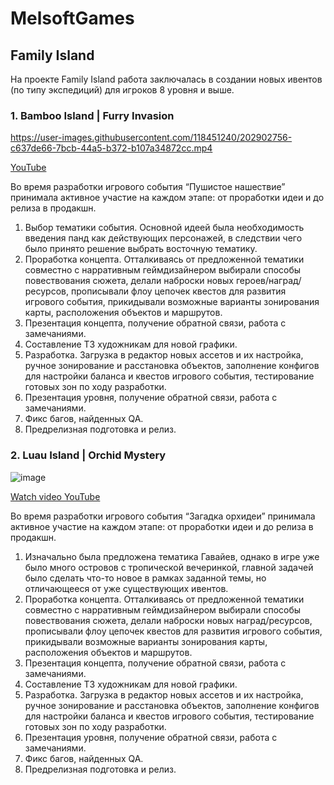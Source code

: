 # MelsoftGames

## Family Island

На проекте Family Island работа заключалась в создании новых ивентов (по типу экспедиций) для игроков 8 уровня и выше. 


### 1. Bamboo Island | Furry Invasion

https://user-images.githubusercontent.com/118451240/202902756-c637de66-7bcb-44a5-b372-b107a34872cc.mp4

[YouTube](https://www.youtube.com/watch?v=zMveSINrN3g&t)

Во время разработки игрового события “Пушистое нашествие” принимала активное участие на каждом этапе: от проработки идеи и до релиза в продакшн. 

1. Выбор тематики события. Основной идеей была необходимость введения панд как действующих персонажей, в следствии чего было принято решение выбрать восточную тематику.
2. Проработка концепта. Отталкиваясь от предложенной тематики совместно с нарративным геймдизайнером выбирали способы повествования сюжета, делали наброски новых героев/наград/ресурсов, прописывали флоу цепочек квестов для развития игрового события, прикидывали возможные варианты зонирования карты, расположения объектов и маршрутов.
3. Презентация концепта, получение обратной связи, работа с замечаниями.
4. Составление ТЗ художникам для новой графики.
5. Разработка. Загрузка в редактор новых ассетов и их настройка, ручное зонирование и расстановка объектов, заполнение конфигов для настройки баланса и квестов игрового события, тестирование готовых зон по ходу разработки.
6. Презентация уровня, получение обратной связи, работа с замечаниями.
7. Фикс багов, найденных QA.
8. Предрелизная подготовка и релиз.

### 2. Luau Island | Orchid Mystery

![image](https://github.com/maryran7/portfolio/assets/118451240/c85f391e-61d3-448d-b4ff-4b4cdb70c64a)

[Watch video YouTube](https://www.youtube.com/watch?v=FXnLe9CSp6o)
 
Во время разработки игрового события “Загадка орхидеи” принимала активное участие на каждом этапе: от проработки идеи и до релиза в продакшн. 

1. Изначально была предложена тематика Гавайев, однако в игре уже было много островов с тропической вечеринкой, главной задачей было сделать что-то новое в рамках заданной темы, но отличающееся от уже существующих ивентов.
2. Проработка концепта. Отталкиваясь от предложенной тематики совместно с нарративным геймдизайнером выбирали способы повествования сюжета, делали наброски новых наград/ресурсов, прописывали флоу цепочек квестов для развития игрового события, прикидывали возможные варианты зонирования карты, расположения объектов и маршрутов.
3. Презентация концепта, получение обратной связи, работа с замечаниями.
4. Составление ТЗ художникам для новой графики.
5. Разработка. Загрузка в редактор новых ассетов и их настройка, ручное зонирование и расстановка объектов, заполнение конфигов для настройки баланса и квестов игрового события, тестирование готовых зон по ходу разработки.
6. Презентация уровня, получение обратной связи, работа с замечаниями.
7. Фикс багов, найденных QA.
8. Предрелизная подготовка и релиз.

